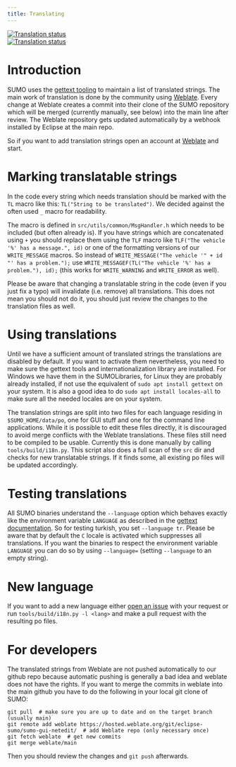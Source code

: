 ```yaml
---
title: Translating
---
```



<div class="d-flex justify-content-evenly"><div class="align-self-center"><a class="no-arrow-link" href="https://hosted.weblate.org/engage/eclipse-sumo/"> <img src="https://hosted.weblate.org/widgets/eclipse-sumo/-/287x66-grey.png" alt="Translation status"/> </a></div><div class="align-self-center"> <a class="no-arrow-link" href="https://hosted.weblate.org/engage/eclipse-sumo/"> <img src="https://hosted.weblate.org/widgets/eclipse-sumo/-/multi-auto.svg" alt="Translation status"/> </a></div></div>

# Introduction

SUMO uses the [gettext tooling](https://www.gnu.org/software/gettext/) to maintain
a list of translated strings. The main work of translation is done by the community using
[Weblate](https://hosted.weblate.org/projects/eclipse-sumo/).
Every change at Weblate creates a commit into their clone of the SUMO repository which will
be merged (currently manually, see below) into the main line after review. The Weblate repository gets
updated automatically by a webhook installed by Eclipse at the main repo.

So if you want to add translation strings open an account at
[Weblate](https://hosted.weblate.org/projects/eclipse-sumo/) and start.

# Marking translatable strings

In the code every string which needs translation should be marked with the `TL` macro like
this: `TL("String to be translated")`. We decided against the often used `_` macro for readability.

The macro is defined in `src/utils/common/MsgHandler.h` which needs to be included (but often
already is). If you have strings which are concatenated using `+` you should replace them using the
`TLF` macro like `TLF("The vehicle '%' has a message.", id)` or one of
the formatting versions of our `WRITE_MESSAGE` macros.
So instead of `WRITE_MESSAGE("The vehicle '" + id "' has a problem.");`
use `WRITE_MESSAGEF(TL("The vehicle '%' has a problem."), id);` (this works for
`WRITE_WARNING` and `WRITE_ERROR` as well).

Please be aware that changing a translatable string in the code (even if you just fix a typo)
will invalidate (i.e. remove) all translations. This does not mean you should not do it, you
should just review the changes to the translation files as well.

# Using translations

Until we have a sufficient amount of translated strings the translations are disabled by default.
If you want to activate them nevertheless, you need to make sure the gettext tools and
internationalization library are installed. For Windows we have them in the SUMOLibraries, for Linux they
are probably already installed, if not use the equivalent of `sudo apt install gettext` on your system.
It is also a good idea to do `sudo apt install locales-all` to make sure all the needed locales are on your system.

The translation strings are split into two files for each language residing in `$SUMO_HOME/data/po`,
one for GUI stuff and one for the command line applications.
While it is possible to edit these files directly, it is discouraged to avoid merge conflicts with the
Weblate translations. These files still need to be compiled to be usable. Currently this is done manually
by calling `tools/build/i18n.py`. This script also does a full scan of the `src` dir and checks for new
translatable strings. If it finds some, all existing po files will be updated accordingly.

# Testing translations

All SUMO binaries understand the `--language` option which behaves exactly like the environment variable `LANGUAGE`
as described in the [gettext documentation](https://www.gnu.org/software/gettext/manual/html_node/The-LANGUAGE-variable.html).
So for testing turkish, you set `--language tr`. Please be aware that by default the `C` locale is activated which
suppresses all translations. If you want the binaries to respect the environment variable `LANGUAGE` you can do so by using
`--language=` (setting `--language` to an empty string).

# New language

If you want to add a new language either [open an issue](https://github.com/eclipse/sumo/issues) with your request
or run `tools/build/i18n.py -l <lang>` and make a pull request with the resulting po files.

# For developers

The translated strings from Weblate are not pushed automatically to our github repo because automatic pushing
is generally a bad idea and weblate does not have the rights. If you want to merge the commits in weblate into
the main github you have to do the following in your local git clone of SUMO:
```
git pull  # make sure you are up to date and on the target branch (usually main)
git remote add weblate https://hosted.weblate.org/git/eclipse-sumo/sumo-gui-netedit/  # add Weblate repo (only necessary once)
git fetch weblate  # get new commits
git merge weblate/main
```
Then you should review the changes and `git push` afterwards.
